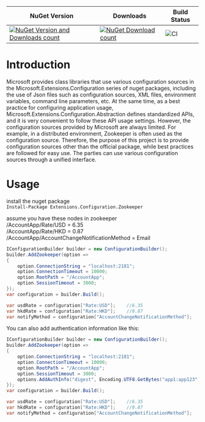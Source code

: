 | NuGet Version  | Downloads | Build Status |
| ------------- | ------------- | ----- |
| [![NuGet Version and Downloads count](https://img.shields.io/nuget/vpre/Extensions.Configuration.Zookeeper.svg)](http://www.nuget.org/packages/Extensions.Configuration.Zookeeper/)|[![NuGet Download count](https://img.shields.io/nuget/dt/Extensions.Configuration.Zookeeper.svg)](http://www.nuget.org/packages/Extensions.Configuration.Zookeeper/)|![CI](https://github.com/fglaeser/Extensions.Configuration.Zookeeper/workflows/CI/badge.svg)|

# Introduction

Microsoft provides class libraries that use various configuration sources in the Microsoft.Extensions.Configuration series of nuget packages, including the use of Json files such as configuration sources, XML files, environment variables, command line parameters, etc. At the same time, as a best practice for configuring application usage, Microsoft.Extensions.Configuration.Abstraction defines standardized APIs, and it is very convenient to follow these API usage settings. However, the configuration sources provided by Microsoft are always limited. For example, in a distributed environment, Zookeeper is often used as the configuration source. Therefore, the purpose of this project is to provide configuration sources other than the official package, while best practices are followed for easy use. The parties can use various configuration sources through a unified interface.

# Usage
install the nuget package  
```Install-Package Extensions.Configuration.Zookeeper```

assume you have these nodes in zookeeper  
/AccountApp/Rate/USD = 6.35  
/AccountApp/Rate/HKD = 0.87  
/AccountApp/AccountChangeNotificationMethod = Email  

```C#
IConfigurationBuilder builder = new ConfigurationBuilder();
builder.AddZookeeper(option =>
{
    option.ConnectionString = "localhost:2181";
    option.ConnectionTimeout = 10000;
    option.RootPath = "/AccountApp";
    option.SessionTimeout = 3000;
});
var configuration = builder.Build();

var usdRate = configuration["Rate:USD"];    //6.35
var hkdRate = configuration["Rate:HKD"];    //0.87
var notifyMethod = configuration["AccountChangeNotificationMethod"];    //Email
```
   
You can also add authentication information like this:

```C#
IConfigurationBuilder builder = new ConfigurationBuilder();
builder.AddZookeeper(option =>
{
    option.ConnectionString = "localhost:2181";
    option.ConnectionTimeout = 10000;
    option.RootPath = "/AccountApp";
    option.SessionTimeout = 3000;
    options.AddAuthInfo("digest", Encoding.UTF8.GetBytes("app1:app123"));
});
var configuration = builder.Build();

var usdRate = configuration["Rate:USD"];    //6.35
var hkdRate = configuration["Rate:HKD"];    //0.87
var notifyMethod = configuration["AccountChangeNotificationMethod"];    //Email
```